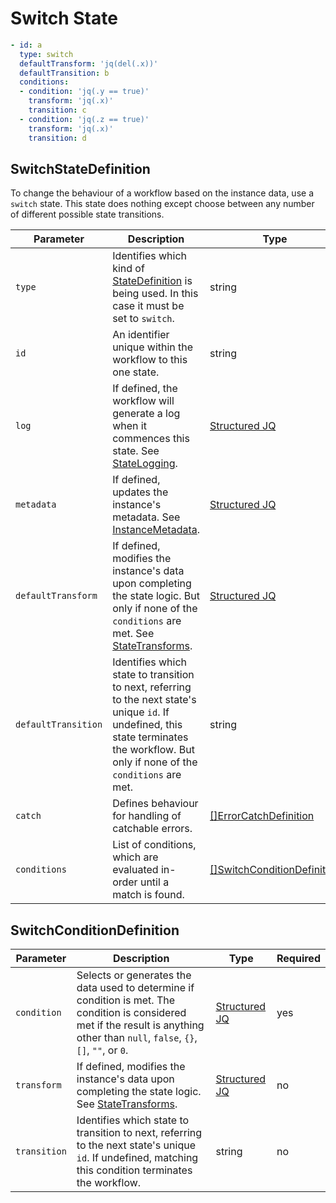 # Switch State 

```yaml
- id: a
  type: switch
  defaultTransform: 'jq(del(.x))'
  defaultTransition: b
  conditions:
  - condition: 'jq(.y == true)'
    transform: 'jq(.x)'
	transition: c
  - condition: 'jq(.z == true)'
    transform: 'jq(.x)'
	transition: d
```

## SwitchStateDefinition

To change the behaviour of a workflow based on the instance data, use a `switch` state. This state does nothing except choose between any number of different possible state transitions.

| Parameter | Description | Type | Required |
| --- | --- | --- | --- |
| `type` | Identifies which kind of [StateDefinition](./states.md) is being used. In this case it must be set to `switch`. | string | yes | 
| `id` | An identifier unique within the workflow to this one state. | string | yes |
| `log` | If defined, the workflow will generate a log when it commences this state. See [StateLogging](./logging.md). | [Structured JQ](../instance-data/structured-jx.md) | no |
| `metadata` | If defined, updates the instance's metadata. See [InstanceMetadata](./metadata.md). | [Structured JQ](../instance-data/structured-jx.md) | no |
| `defaultTransform` | If defined, modifies the instance's data upon completing the state logic. But only if none of the `conditions` are met. See [StateTransforms](../instance-data/transforms.md). | [Structured JQ](../instance-data/structured-jx.md) | no |
| `defaultTransition` | Identifies which state to transition to next, referring to the next state's unique `id`. If undefined, this state terminates the workflow. But only if none of the `conditions` are met. | string | no |
| `catch` | Defines behaviour for handling of catchable errors.  | [[]ErrorCatchDefinition](./errors.md) | no |
| `conditions` | List of conditions, which are evaluated in-order until a match is found. | [[]SwitchConditionDefinition](#SwitchConditionDefinition) | yes |

## SwitchConditionDefinition 

| Parameter | Description | Type | Required |
| --- | --- | --- | --- |
| `condition` | Selects or generates the data used to determine if condition is met. The condition is considered met if the result is anything other than `null`, `false`, `{}`, `[]`, `""`, or `0`. | [Structured JQ](../instance-data/structured-jx.md) | yes | 
| `transform` | If defined, modifies the instance's data upon completing the state logic. See [StateTransforms](../instance-data/transforms.md). | [Structured JQ](../instance-data/structured-jx.md) | no | 
| `transition` | Identifies which state to transition to next, referring to the next state's unique `id`. If undefined, matching this condition terminates the workflow. | string | no | 
